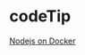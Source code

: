 # codeTip
[Nodejs on Docker](https://github.com/fengjutian/codeTip/tree/master/node-docker/Nodejs-on-Docker.md)
